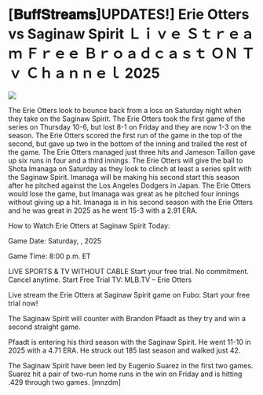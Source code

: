 # [𝐁𝐮𝐟𝐟𝐒𝐭𝐫𝐞𝐚𝐦𝐬]UPDATES!] Erie Otters vs Saginaw Spirit Ｌｉｖｅ Ｓｔｒｅａｍ Ｆｒｅｅ Ｂｒｏａｄｃａｓｔ ＯＮ Ｔｖ Ｃｈａｎｎｅｌ  2025  
  
  
[![](https://i.imgur.com/qSNzIqt.png)](https://movie.rssnews.media/koKkgCQPN.php)  
  
The Erie Otters look to bounce back from a loss on Saturday night when they take on the Saginaw Spirit. The Erie Otters took the first game of the series on Thursday 10-6, but lost 8-1 on Friday and they are now 1-3 on the season. The Erie Otters scored the first run of the game in the top of the second, but gave up two in the bottom of the inning and trailed the rest of the game. The Erie Otters managed just three hits and Jameson Taillon gave up six runs in four and a third innings. The Erie Otters will give the ball to Shota Imanaga on Saturday as they look to clinch at least a series split with the Saginaw Spirit. Imanaga will be making his second start this season after he pitched against the Los Angeles Dodgers in Japan. The Erie Otters would lose the game, but Imanaga was great as he pitched four innings without giving up a hit. Imanaga is in his second season with the Erie Otters and he was great in 2025 as he went 15-3 with a 2.91 ERA.

How to Watch Erie Otters at Saginaw Spirit Today:

Game Date: Saturday, , 2025

Game Time: 8:00 p.m. ET

LIVE SPORTS & TV WITHOUT CABLE
Start your free trial. No commitment. Cancel anytime.
Start Free Trial
TV: MLB.TV – Erie Otters

Live stream the Erie Otters at Saginaw Spirit game on Fubo: Start your free trial now!

The Saginaw Spirit will counter with Brandon Pfaadt as they try and win a second straight game.

Pfaadt is entering his third season with the Saginaw Spirit. He went 11-10 in 2025 with a 4.71 ERA. He struck out 185 last season and walked just 42.

The Saginaw Spirit have been led by Eugenio Suarez in the first two games. Suarez hit a pair of two-run home runs in the win on Friday and is hitting .429 through two games. [mnzdm]